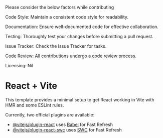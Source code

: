 Please consider the below factors while contributing

Code Style:
Maintain a consistent code style for readability.


Documentation:
Ensure well-documented code for effective collaboration.


Testing:
Thoroughly test your changes before submitting a pull request.


Issue Tracker:
Check the Issue Tracker for tasks.


Code Review:
All contributions undergo a code review process.


Licensing:
Nil
# React + Vite

This template provides a minimal setup to get React working in Vite with HMR and some ESLint rules.

Currently, two official plugins are available:

- [@vitejs/plugin-react](https://github.com/vitejs/vite-plugin-react/blob/main/packages/plugin-react/README.md) uses [Babel](https://babeljs.io/) for Fast Refresh
- [@vitejs/plugin-react-swc](https://github.com/vitejs/vite-plugin-react-swc) uses [SWC](https://swc.rs/) for Fast Refresh

